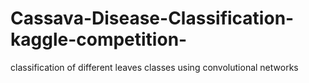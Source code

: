 # Cassava-Disease-Classification-kaggle-competition-
classification of different leaves classes using convolutional networks
